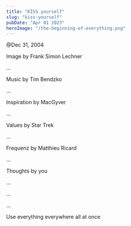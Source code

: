 ```yaml
---
title: "KISS yourself"
slug: "kiss-yourself"
pubDate: "Apr 01 2023"
heroImage: "/the-beginning-of-everything.png"
---
```


@Dec 31, 2004

Image by Frank Simon Lechner

...

Music by Tim Bendzko

...

Inspiration by MacGyver

...

Values by Star Trek

...

Frequenz by Matthieu Ricard

...

Thoughts by you

...

...

...

Use everything everywhere all at once
